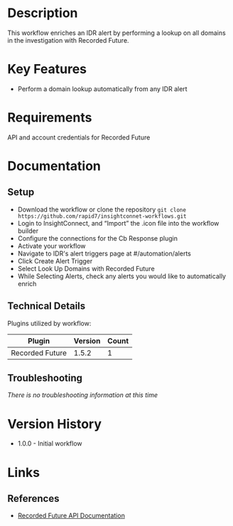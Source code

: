 # Description

This workflow enriches an IDR alert by performing a lookup on all domains in the investigation with Recorded Future.

# Key Features

* Perform a domain lookup automatically from any IDR alert

# Requirements

API and account credentials for Recorded Future

# Documentation

## Setup

* Download the workflow or clone the repository `git clone https://github.com/rapid7/insightconnet-workflows.git`
* Login to InsightConnect, and “Import” the .icon file into the workflow builder
* Configure the connections for the Cb Response plugin
* Activate your workflow
* Navigate to IDR's alert triggers page at #/automation/alerts
* Click Create Alert Trigger
* Select Look Up Domains with Recorded Future
* While Selecting Alerts, check any alerts you would like to automatically enrich

## Technical Details

Plugins utilized by workflow:

|Plugin|Version|Count|
|----|----|--------|
|Recorded Future|1.5.2|1|

## Troubleshooting

_There is no troubleshooting information at this time_

# Version History

* 1.0.0 - Initial workflow

# Links

## References

* [Recorded Future API Documentation](https://support.recordedfuture.com/hc/en-us/categories/115000803507-Raw-API)
